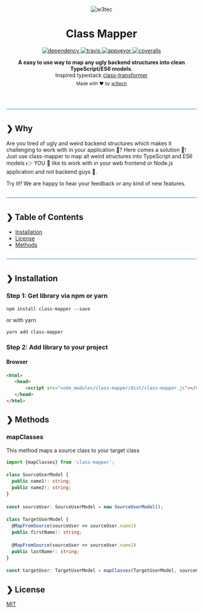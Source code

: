 <p align="center">
  <img src="./icon.png" alt="w3tec" width="400" />
</p>

<h1 align="center">Class Mapper</h1>

<p align="center">
  <a href="https://david-dm.org/w3tecch/class-mapper">
    <img src="https://david-dm.org/w3tecch/class-mapper/status.svg?style=flat" alt="dependency" />
  </a>
  <a href="https://travis-ci.org/w3tecch/class-mapper">
    <img src="https://travis-ci.org/w3tecch/class-mapper.svg?branch=master" alt="travis" />
  </a>
  <a href="https://ci.appveyor.com/project/DaNautilus/class-mapper/branch/master">
    <img src="https://ci.appveyor.com/api/projects/status/jkcquiufl9us4epw/branch/master?svg=true&passingText=windows%20passing&pendingText=windows%20pending&failingText=windows%20failing" alt="appveyor" />
  </a>
  <a href="https://coveralls.io/github/w3tecch/class-mapper?branch=master">
    <img src="https://coveralls.io/repos/github/w3tecch/class-mapper/badge.svg?branch=master" alt="coveralls" />
  </a>
</p>

<p align="center">
  <b>A easy to use way to map any ugly backend structures into clean TypeScript/ES6 models.</b></br>
  <span>Inspired typestack <a href="https://github.com/typestack/class-transformer">class-transformer</a></span></br>
  <sub>Made with ❤️ by <a href="https://github.com/w3tecch">w3tech</a></sub>
</p>

<br />

![divider](./w3tec-divider.png)

## ❯ Why

Are you tired of ugly and weird backend structures which makes it challenging to work with in your application 🤯? Here comes a solution 🎉! Just use class-mapper to map all weird structures into TypeScript and ES6 models 👉 YOU 🤗 like to work with in your web frontend or Node.js application and not backend guys 🤪. 

Try it!! We are happy to hear your feedback or any kind of new features.

![divider](./w3tec-divider.png)

## ❯ Table of Contents

- [Installation](#-installation)
- [License](#-license)
- [Methods](#-methods)

![divider](./w3tec-divider.png)

## ❯ Installation

### Step 1: Get library via npm or yarn

```shell
npm install class-mapper --save
```

or with yarn

```shell
yarn add class-mapper
```

### Step 2: Add library to your project

#### Browser
```html
<html>
   <head>
       <script src="node_modules/class-mapper/dist/class-mapper.js"></script>
   </head>
</html>
```

## ❯ Methods

### mapClasses

This method maps a source class to your target class

```typescript
import {mapClasses} from 'class-mapper';

class SourceUserModel {
  public name1!: string;
  public name2!: string;
}

const sourceUser: SourceUserModel = new SourceUserModel();

class TargetUserModel {
  @MapFromSource(sourceUser => sourceUser.name1)
  public firstName!: string;

  @MapFromSource(sourceUser => sourceUser.name2)
  public lastName!: string;
}

const targetUser: TargetUserModel = mapClasses(TargetUserModel, sourceUser);
```

## ❯ License

[MIT](/LICENSE)